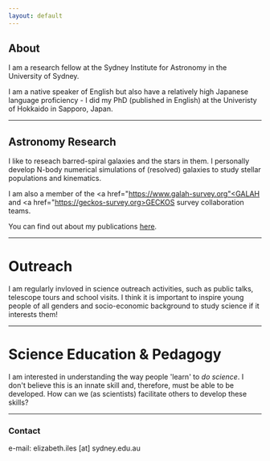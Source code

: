 ```yaml
---
layout: default
---
```


## About

I am a research fellow at the Sydney Institute for Astronomy in the University of Sydney.

I am a native speaker of English but also have a relatively high Japanese language proficiency - I did my PhD (published in English) at the Univeristy of Hokkaido in Sapporo, Japan.  

* * *

## Astronomy Research

I like to reseach barred-spiral galaxies and the stars in them. I personally develop N-body numerical simulations of (resolved) galaxies to study stellar populations and kinematics.

I am also a member of the <a href="https://www.galah-survey.org"<GALAH</a> and <a href="https://geckos-survey.org>GECKOS</a> survey collaboration teams.  

You can find out about my publications [here](./reference-list.html).

* * *

# Outreach

I am regularly invloved in science outreach activities, such as public talks, telescope tours and school visits. I think it is important to inspire young people of all genders and socio-economic background to study science if it interests them!

* * *

# Science Education & Pedagogy

I am interested in understanding the way people 'learn' to *do science*. I don't believe this is an innate skill and, therefore, must be able to be developed. 
How can we (as scientists) facilitate others to develop these skills?  

* * *

### Contact
e-mail: elizabeth.iles [at] sydney.edu.au

